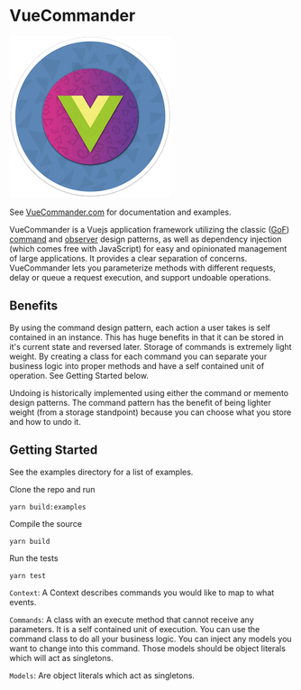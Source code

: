 # VueCommander

![VueCommander Logo](logo.png "VueCommander Logo")

See [VueCommander.com](http://vuecommander.com) for documentation and examples.

VueCommander is a Vuejs application framework utilizing the classic ([GoF](https://en.wikipedia.org/wiki/Design_Patterns)) [command](https://en.wikipedia.org/wiki/Command_pattern) and [observer](https://en.wikipedia.org/wiki/Observer_pattern) design patterns, as well as dependency injection (which comes free with JavaScript) for easy and opinionated management of large applications. It provides a clear separation of concerns. VueCommander lets you parameterize methods with different requests, delay or queue a request execution, and support undoable operations.

## Benefits
By using the command design pattern, each action a user takes is self contained in an instance. This has huge benefits in that it can be stored in it's current state and reversed later. Storage of commands is extremely light weight. By creating a class for each command you can separate your business logic into proper methods and have a self contained unit of operation. See Getting Started below.

Undoing is historically implemented using either the command or memento design patterns. The command pattern has the benefit of being lighter weight (from a storage standpoint) because you can choose what you store and how to undo it. 

## Getting Started

See the examples directory for a list of examples.

Clone the repo and run

```
yarn build:examples
```

Compile the source

```
yarn build
```

Run the tests

```
yarn test
```

`Context`: A Context describes commands you would like to map to what events. 

`Commands`: A class with an execute method that cannot receive any parameters. It is a self contained unit of execution. You can use the command class to do all your business logic. You can inject any models you want to change into this command. Those models should be object literals which will act as singletons. 

`Models`: Are object literals which act as singletons.